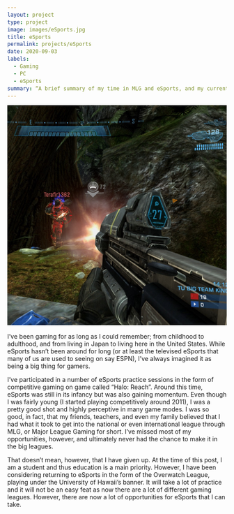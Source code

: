 ```yaml
---
layout: project
type: project
image: images/eSports.jpg
title: eSports
permalink: projects/eSports
date: 2020-09-03
labels:
  - Gaming
  - PC
  - eSports
summary: “A brief summary of my time in MLG and eSports, and my current plans for future eSports events”
---
```


<img class="ui medium right floated rounded image" src="/images/eSports.jpg">

I’ve been gaming for as long as I could remember; from childhood to adulthood, and from living in Japan to living here in the United States. While eSports hasn’t been around for long (or at least the televised eSports that many of us are used to seeing on say ESPN), I’ve always imagined it as being a big thing for gamers.

I’ve participated in a number of eSports practice sessions in the form of competitive gaming on game called “Halo: Reach”. Around this time, eSports was still in its infancy but was also gaining momentum. Even though I was fairly young (I started playing competitively around 2011), I was a pretty good shot and highly perceptive in many game modes. I was so good, in fact, that my friends, teachers, and even my family believed that I had what it took to get into the national or even international league through MLG, or Major League Gaming for short. I’ve missed most of my opportunities, however, and ultimately never had the chance to make it in the big leagues.

That doesn’t mean, however, that I have given up. At the time of this post, I am a student and thus education is a main priority. However, I have been considering returning to eSports in the form of the Overwatch League, playing under the University of Hawaii’s banner. It will take a lot of practice and it will not be an easy feat as now there are a lot of different gaming leagues. However, there are now a lot of opportunities for eSports that I can take.

